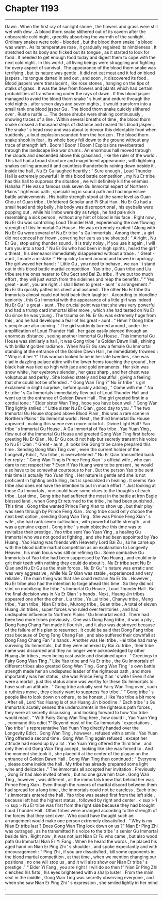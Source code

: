 
# Chapter 1193


---

Dawn .
When the first ray of sunlight shone , the flowers and grass were still wet with dew .
A blood thorn snake slithered out of its cavern after the unbearable cold night , greedily absorbing the warmth of the sunlight .
Ordinary snakes were cold - blooded , but the blood thorn snake ’ s blood was warm .
As its temperature rose , it gradually regained its nimbleness . It stretched out its body and flicked out its tongue , as it started to look for food .
It needed to get enough food today and digest them to cope with the next cold night .
In this world , all living beings were struggling and fighting for every aspect of survival .
The appearance of the blood thorn snake was terrifying , but its nature was gentle . It did not eat meat and it fed on blood jaspers .
Its tongue darted in and out , and soon , it discovered its food .
Blood jaspers were translucent , like rose stones , hanging on the tips of stalks of grass . It was the dew from flowers and plants which had certain probabilities of transforming under the rays of dawn .
If this blood jasper managed to avoid the blood thorn snake ’ s hunt and endure through the cold nights , after seven days and seven nights , it would transform into a small rank one blood jasper Gu .
The blood thorn snake quickly slithered over .
Rustle rustle ….
The dense shrubs were shaking continuously , showing traces of a line . Within several breaths of time , the blood thorn snake crossed a thousand steps of distance and neared this blood jasper .
The snake ’ s head rose and was about to devour this delectable food when suddenly , a loud explosion sounded from the horizon .
The blood thorn snake shook in fear , its whole body fell down to the ground without any trace of strength left .
Boom ! Boom ! Boom !
Explosions reverberated through the landscape like war drums .
An enormous hall moved through the clouds and descended above this grassland , like the ruler of the world .
This hall had a broad structure and magnificent appearance , with lightning snakes coiling around it and countless thunderbolts raining down beside it .
Inside the hall , Nu Er Gu laughed heartily : “ Sure enough , Loud Thunder Hall is extremely powerful ! In this blood battle competition , my Nu Er tribe has this hall to suppress the situation , we will definitely kill the enemies . Hahaha !”
He was a famous rank seven Gu Immortal expert of Northern Plains ’ righteous path , specializing in sound path and had impressive battle achievements . His battle strength stood at the same level as Guan Chou of Guan tribe , Unfettered Scholar and Pi Shui Han .
Nu Er Gu had a small head and big belly , his body was disproportional , his eyeballs were popping out , while his limbs were dry as twigs , he had pale skin resembling a sick person , without any hint of blood in his face .
Right now , Nu Er Gu was controlling Loud Thunder Hall , experiencing the overflowing strength of this Immortal Gu House .
He was extremely excited !
Along with Nu Er Gu were several of Nu Er tribe ’ s Gu Immortals .
Among them , a girl did not conceal her frown , covering her ears as she shouted : “ Alright , Nu Er Gu , stop using thunder sound . It is truly noisy , if you use it again , I will turn you into a toad .”
Nu Er Gu who had been in high spirits , heard the girl ’ s threat , his demeanor immediately disappeared without a trace .
“ Great - aunt , I made a mistake !” He quickly turned around and bowed in apology .
The girl waved her hand : “ Little Gu , you need to behave , we can ’ t stand out in this blood battle martial competition . Yao tribe , Guan tribe and Liu tribe are the ones nearer to Chu Sect and Bai Zu tribe . If we put too much effort , they will just watch from the sidelines and reap the benefits .”
“ Yes , great - aunt , you are right . I shall listen to great - aunt ’ s arrangement .” Nu Er Gu quickly patted his chest and assured .
The other Nu Er tribe Gu Immortals almost could not hold back their laughter .
According to bloodline seniority , this Gu Immortal with the appearance of a little girl was indeed Nu Er Gu ’ s great - aunt .
The crucial point was that she was very powerful and had a trump card immortal killer move , which she had tested on Nu Er Gu since he was young . The trauma on Nu Er Gu was extremely huge from this , and he had developed a fear of his great - aunt .
“ Hmm ? Gong tribe ’ s people are also coming .” The girl suddenly turned around , under the amplification of Loud Thunder Hall , her gaze easily pierced through an enormous distance , seeing another Immortal Gu House .
This Immortal Gu House was similarly a hall , it was Gong tribe ’ s Golden Dawn Hall , shining with brilliant golden radiance .
When Nu Er Gu saw a female Gu Immortal standing at the entrance of the Golden Dawn Hall , he immediately frowned : “ Why is it her ?”
This woman looked to be in her late twenties , she was clad in dazzling palace attire with the lower hems touching the ground , her black hair was tied up high with jade and gold ornaments . Her skin was snow white , her eyebrows slender , her gaze sharp , and her chest was voluptuous and perky . She looked stately and beautiful , giving a feeling that she could not be offended .
“ Gong Wan Ting ?” Nu Er tribe ’ s girl exclaimed in slight surprise , before quickly adding , “ Come with me .”
Nu Er tribe ’ s Gu Immortals immediately flew out of Loud Thunder Hall and went up to the entrance of Golden Dawn Hall .
The girl greeted first in a cordial tone : “ Elder sister Wan Ting , hope you have been well .”
Gong Wan Ting lightly smiled : “ Little sister Nu Er Qian , good day to you .”
The two Immortal Gu House stopped above Blood Plain , this was a rare scene in Northern Plains ’ Gu Immortal world .
Next , the third Immortal Gu House appeared , making this scene even more colorful .
Divine Light Hall !
Yao tribe ’ s Immortal Gu House .
A Gu Immortal of Yao tribe , Yao Yuan Ying , flew out of the Immortal Gu House and greeted Gong Wan Ting first before greeting Nu Er Qian .
Nu Er Gu could not help but secretly transmit his voice to Nu Er Qian : “ Great - aunt , it looks like Gong tribe came prepared this time . Sending Gong Wan Ting over , even the current holder of the Longevity Edict , Yao tribe , is overwhelmed .”
Nu Er Qian transmitted back her reply : “ Gong Wan Ting is Prince Feng Xian ’ s official wife , who can dare to not respect her ? Even if Yao Huang were to be present , he would also have to be somewhat courteous to her . But the person Yao tribe sent this time is actually Yao Yuan Ying . Her nature is gentle and she is not proficient in fighting and killing , but is specialized in healing . It seems Yao tribe also does not have the intention to put in much effort .”
Just looking at these Gu Immortals , one could have some clues to the thoughts of each tribe .
Last time , Gong tribe had suffered the most in the battle at Iron Eagle blessed land , when Gong Er returned to the tribe , he had been punished . This time , Gong tribe wanted Prince Feng Xian to show up , but their ploy was seen through by Prince Feng Xian . Gong tribe could only choose the next best option , sending Gong Wan Ting .
She was Prince Feng Xian ’ s wife , she had rank seven cultivation , with powerful battle strength , and was a genuine expert . Gong tribe ’ s main objective this time was to revitalize their prestige .
Yao tribe sent Yao Yuan Ying , a healing Gu Immortal who was not good at fighting , and she had been appointed by Yao Huang . Yao Huang was friends with Heavenly Lord Bai Zu , so he came up with the blood battle martial competition as an explanation to Longevity Heaven , his main focus was still on refining Gu . Some combative Gu Immortals of Yao tribe had been suppressed by Yao Huang , and could only grit their teeth with nothing they could do about it .
Nu Er tribe sent Nu Er Qian and Nu Er Gu as the main forces . Nu Er Gu ’ s nature was erratic and was very aggressive , while Nu Er Qian was stable , experienced and very reliable . The main thing was that she could restrain Nu Er Gu .
However , Nu Er tribe also had the intention to forge ahead this time . So they did not stint on mobilizing the tribe ’ s Immortal Gu House , Loud Thunder Hall .
But the final decision was in Nu Er Qian ’ s hands .
Next , Huang Jin tribes appeared one after the other .
Liu tribe , Ye Lui tribe , Chanyu tribe , Meng tribe , Yuan tribe , Nian Er tribe , Murong tribe , Guan tribe .
A total of eleven Huang Jin tribes , super forces who ruled over territories , and had undisputed influence to Northern Plains ’ Gu Immortal world .
There had been two more tribes previously .
One was Dong Fang tribe , it was a pity , Dong Fang Chang Fan made it flourish , and it also was destroyed because of the failure of his plan to resurrect .
It could be said that Dong Fang tribe rose because of Dong Fang Chang Fan , and also suffered their downfall at Dong Fang Chang Fan ’ s hands .
Another was Hei tribe . Hei tribe had many surviving Gu Immortals , but they were annexed by Bai Zu tribe , their tribe name was discarded and they no longer were acknowledged by other Huang Jin tribes , even being cast aside and disdained upon .
“ Greetings to Fairy Gong Wan Ting .” Like Yao tribe and Nu Er tribe , the Gu Immortals of different tribes also greeted Gong Wan Ting .
Gong Wan Ting ’ s own battle strength made her an undisputed leader of the righteous path , and more importantly was her status , she was Prince Feng Xian ’ s wife !
Even if she were a mortal , just this status alone was worthy for these Gu Immortals to have such an attitude .
“ Gong tribe actually sent Fairy Wan Ting over , such a ruthless move , they clearly want to suppress Yao tribe .”
“ Gong tribe ’ s people like to look down on others , to be honest , I like Yao tribe a bit more . After all , Lord Yao Huang is of our Huang Jin bloodline .”
Each tribe ’ s Gu Immortals acutely sensed the undercurrents in the righteous path forces , they were all secretly discussing , and looking forward to how Yao tribe would react .
“ With Fairy Gong Wan Ting here , how could I , Yao Yuan Ying , command this edict ?” Beyond most of the Gu Immortals ’ expectations , Yao tribe ’ s representative Yao Yuan Ying directly handed over the Longevity Edict .
Gong Wan Ting , however , refused with a smile .
Yao Yuan Ying offered a second time .
Gong Wan Ting again refused , except her attitude had eased up by a lot .
Yao Yuan Ying offered the third time , and only then did Gong Wan Ting accept , looking like she was forced to .
And the moment she took it , she placed it at the center of the plaque on the entrance of Golden Dawn Hall .
Gong Wan Ting then continued : “ Everyone , please come inside the hall . My tribe has already prepared some light wine and delicacies .”
The immortals all accepted her invitation .
Previously , Gong Er had also invited others , but no one gave him face . Gong Wan Ting , however , was different , all the immortals knew that behind her was Prince Feng Xian . Even though the rumors of marital discord between them had spread for a long time , the immortals could not be careless .
Each tribe ’ s immortals entered the hall .
Yao tribe was seated first from the left side , because left had the highest status , followed by right and center . < sup > 1 </ sup >
Nu Er tribe was first from the right side because they had brought Loud Thunder Hall .
Other tribes were arranged according to the strength of the forces that they sent over .
Who could have thought such an arrangement would make one person extremely dissatisfied .
“ Why is my Nian Er tribe last ? Does Gong Wan Ting look down on us ?” Nian Er Ping Zhi was outraged , as he transmitted his voice to the tribe ’ s senior Gu Immortal beside him .
Right now , it was not just Nian Er Fu who came , but also wood path Gu Immortal Nian Er Yi Fang .
When he heard the words , he placed his aged hand on Nian Er Ping Zhi ’ s shoulder , and spoke expectantly and with encouragement : “ Ping Zhi , if you are dissatisfied , kill some opponents in the blood martial competition , at that time , when we mention changing our positions , no one will stop us , and it will also show our Nian Er tribe ’ s prestige .”
“ Elder Yi Fang , you are right ! I will do so then !” Nian Er Ping Zhi clenched his fists , his eyes brightened with a sharp luster .
From the main seat in the middle , Gong Wan Ting was secretly observing everyone , and when she saw Nian Er Ping Zhi ’ s expression , she smiled lightly in her mind .

---

